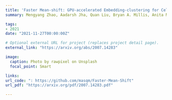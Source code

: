 ```yaml
---
title: 'Faster Mean-shift: GPU-accelerated Embedding-clustering for Cell Segmentation and Tracking'
summary: Mengyang Zhao, Aadarsh Jha, Quan Liu, Bryan A. Millis, Anita Mahadevan-Jansen, Le Lu, Bennett A. Landman, Matthew J.Tyskac, **Yuankai Huo** <br> ***Medical Image Analysis*** **(2021)** 

tags:
- 2021
date: "2021-11-27T00:00:00Z"

# Optional external URL for project (replaces project detail page).
external_link: "https://arxiv.org/abs/2007.14283"

image:
  caption: Photo by rawpixel on Unsplash
  focal_point: Smart

links:
url_code: ": https://github.com/masqm/Faster-Mean-Shift"
url_pdf: "https://arxiv.org/pdf/2007.14283.pdf"

---
```

